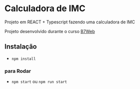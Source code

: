# Calculadora de IMC

Projeto em REACT + Typescript fazendo uma calculadora de IMC

Projeto desenvolvido durante o curso [B7Web](https://b7web.com.br)

## Instalação

- `npm install`

### para Rodar
- `npm start` ou `npm run start`